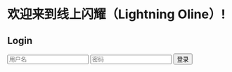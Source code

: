 # 欢迎来到线上闪耀（Lightning Oline）!

<!DOCTYPE html>  
<html lang="en">  
<head>  
    <meta charset="UTF-8">  
    <title>Login</title>  
    <link rel="stylesheet" type="text/css" href="Login.css"/>  
</head>  
<body>  
    <p id="login">  
        <h2>Login</h2>  
        <form method="post">  
            <input type="text" required="required" placeholder="用户名" name="u"></input>  
            <input type="password" required="required" placeholder="密码" name="p"></input>  
            <button class="but" type="submit">登录</button>  
        </form>  
    </p>  
</body>  
</html>
